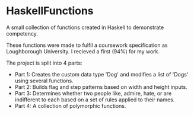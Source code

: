 # HaskellFunctions
A small collection of functions created in Haskell to demonstrate competency.

These functions were made to fulfil a coursework specification as Loughborough University. I recieved a first (94%) for my work.

The project is split into 4 parts:

  * Part 1: Creates the custom data type 'Dog' and modifies a list of 'Dogs' using several functions.
  * Part 2: Builds flag and step patterns based on width and height inputs.
  * Part 3: Determines whether two people like, admire, hate, or are indifferent to each based on a set of rules applied to their names.
  * Part 4: A collection of polymorphic functions.
